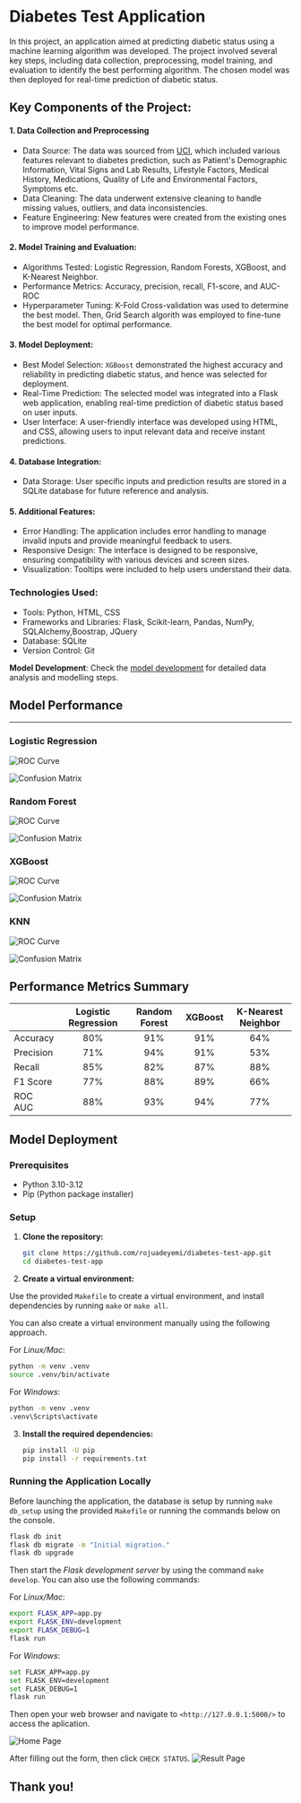 # Diabetes Test Application

In this project, an application aimed at predicting diabetic status using a machine learning algorithm was developed. The project involved several key steps, including data collection, preprocessing, model training, and evaluation to identify the best performing algorithm. The chosen model was then deployed for real-time prediction of diabetic status. 

## Key Components of the Project:

#### 1. Data Collection and Preprocessing
* Data Source: The data was sourced from [UCI](https://archive.ics.uci.edu/), which included various features relevant to diabetes prediction, such as Patient's Demographic Information, Vital Signs and Lab Results, Lifestyle Factors, Medical History, Medications, Quality of Life and Environmental Factors, Symptoms etc.
* Data Cleaning: The data underwent extensive cleaning to handle missing values, outliers, and data inconsistencies.
* Feature Engineering: New features were created from the existing ones to improve model performance.

#### 2. Model Training and Evaluation:
* Algorithms Tested: Logistic Regression, Random Forests, XGBoost, and K-Nearest Neighbor.
* Performance Metrics: Accuracy, precision, recall, F1-score, and AUC-ROC
* Hyperparameter Tuning: K-Fold Cross-validation was used to determine the best model. Then, Grid Search algorith was employed to fine-tune the best model for optimal performance.

#### 3. Model Deployment:
* Best Model Selection: `XGBoost` demonstrated the highest accuracy and reliability in predicting diabetic status, and hence was selected for deployment.
* Real-Time Prediction: The selected model was integrated into a Flask web application, enabling real-time prediction of diabetic status based on user inputs.
* User Interface: A user-friendly interface was developed using HTML, and CSS, allowing users to input relevant data and receive instant predictions.

#### 4. Database Integration:
* Data Storage: User specific inputs and prediction results are stored in a SQLite database for future reference and analysis.

#### 5. Additional Features:
* Error Handling: The application includes error handling to manage invalid inputs and provide meaningful feedback to users.
* Responsive Design: The interface is designed to be responsive, ensuring compatibility with various devices and screen sizes.
* Visualization: Tooltips were included to help users understand their data.

### Technologies Used:
* Tools: Python, HTML, CSS
* Frameworks and Libraries: Flask, Scikit-learn, Pandas, NumPy, SQLAlchemy,Boostrap, JQuery
* Database: SQLite
* Version Control: Git

**Model Development**: Check the [model development](model%20development.ipynb) for detailed data analysis and modelling steps.

## Model Performance
---

### Logistic Regression

![ROC Curve](plots/Logistic%20Regression_roc_curve.png)

![Confusion Matrix](plots/Logistic%20Regression_confusion_matrix.png)


### Random Forest

![ROC Curve](plots/Random%20Forest_roc_curve.png)

![Confusion Matrix](plots/Random%20Forest_confusion_matrix.png)


### XGBoost

![ROC Curve](plots/Best%20XGBoost_roc_curve.png)

![Confusion Matrix](plots/Best%20XGBoost_confusion_matrix.png)


### KNN

![ROC Curve](plots/KNN_roc_curve.png)

![Confusion Matrix](plots/KNN_confusion_matrix.png)


## Performance Metrics Summary
||Logistic Regression|Random Forest| XGBoost|K-Nearest Neighbor
|-|:-:|:-:|:-:|:-:
|Accuracy|80%|91%|91%|64%
|Precision|71%|94%|91%|53%
|Recall|85%|82%|87%|88%
|F1 Score|77%|88%|89%|66%
|ROC AUC|88%|93%|94%|77%


## Model Deployment

### Prerequisites

- Python 3.10-3.12
- Pip (Python package installer)

### Setup

1. **Clone the repository:**

    ```sh
    git clone https://github.com/rojuadeyemi/diabetes-test-app.git
    cd diabetes-test-app
    ```

2. **Create a virtual environment:**

Use the provided `Makefile` to create a virtual environment, and install dependencies by running `make` or `make all`.

You can also create a virtual environment manually using the following approach.

For *Linux/Mac*:

```sh
python -m venv .venv
source .venv/bin/activate 
```

For *Windows*:
    
```sh
python -m venv .venv
.venv\Scripts\activate
```

3. **Install the required dependencies:**

    ```sh
    pip install -U pip
    pip install -r requirements.txt
    ```

### Running the Application Locally

Before launching the application, the database is setup by running `make db_setup` using the provided `Makefile` or running the commands below on the console.

```sh
flask db init
flask db migrate -m "Initial migration."
flask db upgrade  
```

Then start the *Flask development server* by using the command `make develop`. You can also use the following commands:

For *Linux/Mac*:
```sh
export FLASK_APP=app.py
export FLASK_ENV=development
export FLASK_DEBUG=1
flask run   
```
For *Windows*:
```sh
set FLASK_APP=app.py
set FLASK_ENV=development
set FLASK_DEBUG=1
flask run
```

Then open your web browser and navigate to `<http://127.0.0.1:5000/>` to access the aplication.


![Home Page](static/homepage.PNG)

After filling out the form, then click `CHECK STATUS`.
![Result Page](static/result_page.PNG)


## Thank you!
